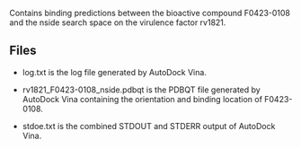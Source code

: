Contains binding predictions between the bioactive compound F0423-0108 and the nside search space on the virulence factor rv1821.

## Files

- log.txt is the log file generated by AutoDock Vina.

- rv1821_F0423-0108_nside.pdbqt is the PDBQT file generated by AutoDock Vina containing the orientation and binding location of F0423-0108.

- stdoe.txt is the combined STDOUT and STDERR output of AutoDock Vina.

